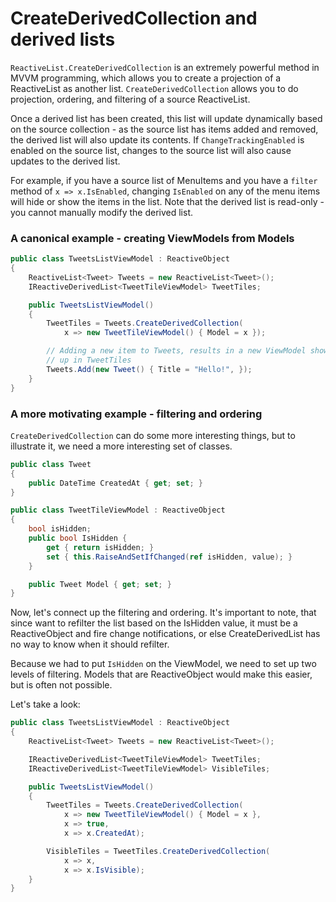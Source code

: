 # CreateDerivedCollection and derived lists

`ReactiveList.CreateDerivedCollection` is an extremely powerful method in MVVM
programming, which allows you to create a projection of a ReactiveList as
another list. `CreateDerivedCollection` allows you to do projection, ordering,
and filtering of a source ReactiveList.

Once a derived list has been created, this list will update dynamically based
on the source collection - as the source list has items added and removed, the
derived list will also update its contents. If `ChangeTrackingEnabled` is
enabled on the source list, changes to the source list will also cause updates
to the derived list.

For example, if you have a source list of MenuItems and you have a `filter`
method of `x => x.IsEnabled`, changing `IsEnabled` on any of the menu items
will hide or show the items in the list.  Note that the derived list is
read-only - you cannot manually modify the derived list.

### A canonical example - creating ViewModels from Models

```cs
public class TweetsListViewModel : ReactiveObject
{
    ReactiveList<Tweet> Tweets = new ReactiveList<Tweet>();
    IReactiveDerivedList<TweetTileViewModel> TweetTiles;

    public TweetsListViewModel()
    {
        TweetTiles = Tweets.CreateDerivedCollection(
            x => new TweetTileViewModel() { Model = x });

        // Adding a new item to Tweets, results in a new ViewModel showing
        // up in TweetTiles
        Tweets.Add(new Tweet() { Title = "Hello!", });
    }
}
```

### A more motivating example - filtering and ordering

`CreateDerivedCollection` can do some more interesting things, but to
illustrate it, we need a more interesting set of classes.

```cs
public class Tweet 
{
    public DateTime CreatedAt { get; set; }
}

public class TweetTileViewModel : ReactiveObject
{
    bool isHidden;
    public bool IsHidden {
        get { return isHidden; }
        set { this.RaiseAndSetIfChanged(ref isHidden, value); }
    }

    public Tweet Model { get; set; }
}
```

Now, let's connect up the filtering and ordering. It's important to note, that
since want to refilter the list based on the IsHidden value, it must be a
ReactiveObject and fire change notifications, or else CreateDerivedList has no
way to know when it should refilter.

Because we had to put `IsHidden` on the ViewModel, we need to set up two
levels of filtering. Models that are ReactiveObject would make this easier,
but is often not possible.

Let's take a look:

```cs
public class TweetsListViewModel : ReactiveObject
{
    ReactiveList<Tweet> Tweets = new ReactiveList<Tweet>();

    IReactiveDerivedList<TweetTileViewModel> TweetTiles;
    IReactiveDerivedList<TweetTileViewModel> VisibleTiles;

    public TweetsListViewModel()
    {
        TweetTiles = Tweets.CreateDerivedCollection(
            x => new TweetTileViewModel() { Model = x },
            x => true,
            x => x.CreatedAt);

        VisibleTiles = TweetTiles.CreateDerivedCollection(
            x => x,
            x => x.IsVisible);
    }
}
```
